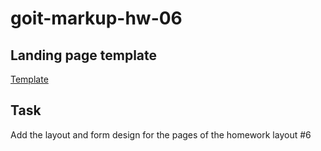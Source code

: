 # goit-markup-hw-06

## Landing page template

[Template](https://www.figma.com/file/1ehrLBauvVFu4mVhxsHzyZ/Web-Studio-(Version-2.1)?type=design&node-id=1-4613&mode=design&t=2AYcwcZFzYsHWezd-0)

## Task

Add the layout and form design for the pages of the homework layout #6
